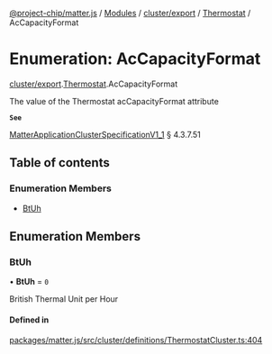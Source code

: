 [@project-chip/matter.js](../README.md) / [Modules](../modules.md) / [cluster/export](../modules/cluster_export.md) / [Thermostat](../modules/cluster_export.Thermostat.md) / AcCapacityFormat

# Enumeration: AcCapacityFormat

[cluster/export](../modules/cluster_export.md).[Thermostat](../modules/cluster_export.Thermostat.md).AcCapacityFormat

The value of the Thermostat acCapacityFormat attribute

**`See`**

[MatterApplicationClusterSpecificationV1_1](../interfaces/spec_export.MatterApplicationClusterSpecificationV1_1.md) § 4.3.7.51

## Table of contents

### Enumeration Members

- [BtUh](cluster_export.Thermostat.AcCapacityFormat.md#btuh)

## Enumeration Members

### BtUh

• **BtUh** = ``0``

British Thermal Unit per Hour

#### Defined in

[packages/matter.js/src/cluster/definitions/ThermostatCluster.ts:404](https://github.com/project-chip/matter.js/blob/dfd1dc35/packages/matter.js/src/cluster/definitions/ThermostatCluster.ts#L404)
